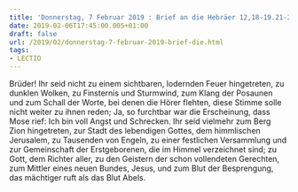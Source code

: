 ```yaml
---
title: 'Donnerstag, 7 Februar 2019 : Brief an die Hebräer 12,18-19.21-24.'
date: 2019-02-06T17:45:00.005+01:00
draft: false
url: /2019/02/donnerstag-7-februar-2019-brief-die.html
tags: 
- LECTIO
---
```


Brüder! Ihr seid nicht zu einem sichtbaren, lodernden Feuer hingetreten, zu dunklen Wolken, zu Finsternis und Sturmwind, zum Klang der Posaunen und zum Schall der Worte, bei denen die Hörer flehten, diese Stimme solle nicht weiter zu ihnen reden; Ja, so furchtbar war die Erscheinung, dass Mose rief: Ich bin voll Angst und Schrecken. Ihr seid vielmehr zum Berg Zion hingetreten, zur Stadt des lebendigen Gottes, dem himmlischen Jerusalem, zu Tausenden von Engeln, zu einer festlichen Versammlung und zur Gemeinschaft der Erstgeborenen, die im Himmel verzeichnet sind; zu Gott, dem Richter aller, zu den Geistern der schon vollendeten Gerechten, zum Mittler eines neuen Bundes, Jesus, und zum Blut der Besprengung, das mächtiger ruft als das Blut Abels.